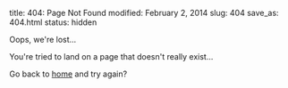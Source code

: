 title: 404: Page Not Found
modified: February 2, 2014
slug: 404
save_as: 404.html
status: hidden

Oops, we're lost...

You're tried to land on a page that doesn't really exist...

Go back to [home]({filename}index.md) and try again?
